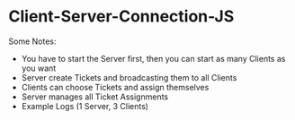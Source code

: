 # Client-Server-Connection-JS
 
Some Notes:
- You have to start the Server first, then you can start as many Clients as you want
- Server create Tickets and broadcasting them to all Clients
- Clients can choose Tickets and assign themselves
- Server manages all Ticket Assignments
- Example Logs (1 Server, 3 Clients)
